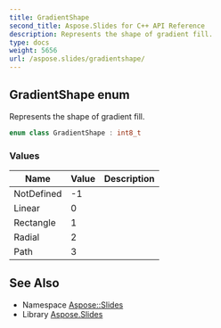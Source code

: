 ```yaml
---
title: GradientShape
second_title: Aspose.Slides for C++ API Reference
description: Represents the shape of gradient fill.
type: docs
weight: 5656
url: /aspose.slides/gradientshape/
---
```

## GradientShape enum


Represents the shape of gradient fill.

```cpp
enum class GradientShape : int8_t
```

### Values

| Name | Value | Description |
| --- | --- | --- |
| NotDefined | -1 |  |
| Linear | 0 |  |
| Rectangle | 1 |  |
| Radial | 2 |  |
| Path | 3 |  |

## See Also

* Namespace [Aspose::Slides](../)
* Library [Aspose.Slides](../../)